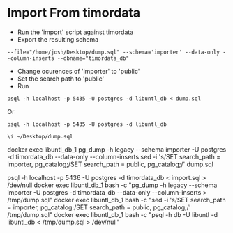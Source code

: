# Import From timordata

 - Run the 'import' script against timordata
 - Export the resulting schema
 ```
 --file="/home/josh/Desktop/dump.sql" --schema='importer' --data-only --column-inserts --dbname="timordata_db"
 ```
 - Change ocurences of 'importer' to 'public'
 - Set the search path to 'public'
 - Run
 ```
 psql -h localhost -p 5435 -U postgres -d libuntl_db < dump.sql
 ```
 Or
 ```
 psql -h localhost -p 5435 -U postgres -d libuntl_db

 \i ~/Desktop/dump.sql
 ```

docker exec libuntl_db_1 pg_dump -h legacy --schema importer -U postgres -d timordata_db --data-only --column-inserts
sed -i 's/SET search_path = importer, pg_catalog;/SET search_path = public, pg_catalog;/' dump.sql

psql -h localhost -p 5436 -U postgres -d timordata_db < import.sql > /dev/null
docker exec libuntl_db_1  bash -c "pg_dump -h legacy --schema importer -U postgres -d timordata_db --data-only --column-inserts > /tmp/dump.sql"
docker exec libuntl_db_1  bash -c "sed -i 's/SET search_path = importer, pg_catalog;/SET search_path = public, pg_catalog;/' /tmp/dump.sql"
docker exec libuntl_db_1  bash -c "psql -h db -U libuntl -d libuntl_db < /tmp/dump.sql > /dev/null"

